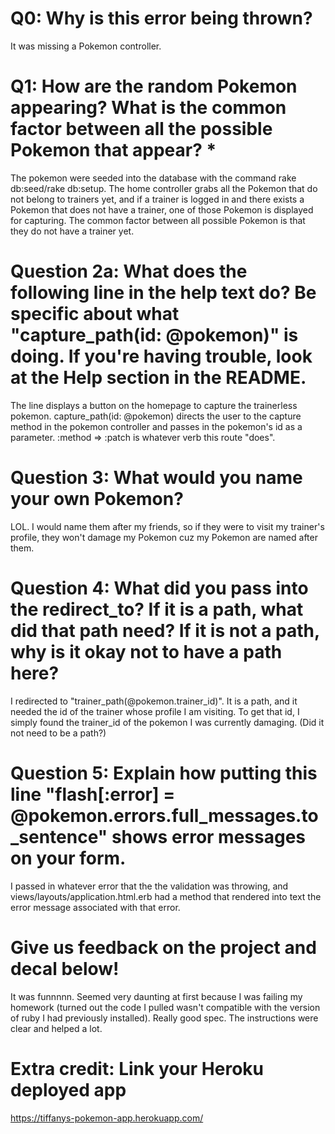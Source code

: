 # Q0: Why is this error being thrown?
It was missing a Pokemon controller.
# Q1: How are the random Pokemon appearing? What is the common factor between all the possible Pokemon that appear? *
The pokemon were seeded into the database with the command rake db:seed/rake db:setup. The home controller grabs all the Pokemon that do not belong to trainers yet, and if a trainer is logged in and there exists a Pokemon that does not have a trainer, one of those Pokemon is displayed for capturing. The common factor between all possible Pokemon is that they do not have a trainer yet.
# Question 2a: What does the following line in the help text do? Be specific about what "capture_path(id: @pokemon)" is doing. If you're having trouble, look at the Help section in the README.
The line displays a button on the homepage to capture the trainerless pokemon. capture_path(id: @pokemon) directs the user to the capture method in the pokemon controller and passes in the pokemon's id as a parameter. :method => :patch is whatever verb this route "does".
# Question 3: What would you name your own Pokemon?
LOL. I would name them after my friends, so if they were to visit my trainer's profile, they won't damage my Pokemon cuz my Pokemon are named after them.
# Question 4: What did you pass into the redirect_to? If it is a path, what did that path need? If it is not a path, why is it okay not to have a path here?
I redirected to "trainer_path(@pokemon.trainer_id)". It is a path, and it needed the id of the trainer whose profile I am visiting. To get that id, I simply found the trainer_id of the pokemon I was currently damaging. (Did it not need to be a path?)
# Question 5: Explain how putting this line "flash[:error] = @pokemon.errors.full_messages.to_sentence" shows error messages on your form.
I passed in whatever error that the the validation was throwing, and views/layouts/application.html.erb had a method that rendered into text the error message associated with that error.
# Give us feedback on the project and decal below!
It was funnnnn. Seemed very daunting at first because I was failing my homework (turned out the code I pulled wasn't compatible with the version of ruby I had previously installed). Really good spec. The instructions were clear and helped a lot.
# Extra credit: Link your Heroku deployed app
https://tiffanys-pokemon-app.herokuapp.com/
